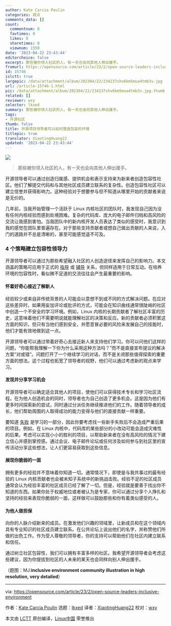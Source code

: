 ```yaml
---
author: Kate Carcia Poulin
categories: 观点
comments_data: []
count:
  commentnum: 0
  favtimes: 0
  likes: 0
  sharetimes: 0
  viewnum: 1550
date: '2023-04-22 23:43:44'
editorchoice: false
excerpt: 那些被你领入社区的人，有一天也会向其他人伸出援手。
fromurl: https://opensource.com/article/23/2/open-source-leaders-inclusive-environment
id: 15746
islctt: true
largepic: /data/attachment/album/202304/22/234237shv6km5mua4tmb3v.jpg
url: /article-15746-1.html
pic: /data/attachment/album/202304/22/234237shv6km5mua4tmb3v.jpg.thumb.jpg
related: []
reviewer: wxy
selector: lkxed
summary: 那些被你领入社区的人，有一天也会向其他人伸出援手。
tags:
- 开源社区
thumb: false
title: 开源项目领导者可以如何营造包容的环境
titlepic: true
translator: XiaotingHuang22
updated: '2023-04-22 23:43:44'
---
```


![](/data/attachment/album/202304/22/234237shv6km5mua4tmb3v.jpg)



> 
> 那些被你领入社区的人，有一天也会向其他人伸出援手。
> 
> 
> 


开源领导者可以通过创造归属感、提供机会和表示支持来为新来者创造包容性社区。他们了解提交代码和与其他社区成员建立联系的复杂性。创造包容性社区可以建立信誉并获得影响力。这种经验对于想要参与但不知道从哪里开始的贡献者来说是无价的。


几年前，当我开始管理一个活跃于 Linux 内核社区的团队时，我发现自己因为没有任何内核经验而感到处境困难。复杂的代码库、庞大的电子邮件归档和高风险的交流让我感到害怕。当我团队中的新内核开发人员表达了类似的感受时，我意识到我的感觉在团队里普遍存在。对于那些支持贡献者或想自己做出贡献的人来说，入门的道路并不总是清晰的，甚至可能感觉遥不可及。


### 4 个策略建立包容性领导力


开源领导者可以通过为那些希望融入社区的人创造途径来发挥自己的影响力。本文涵盖的策略可应用于正式的 [指导](https://opensource.com/article/22/8/mentoring-power-multiplier) 或 [辅导](https://enterprisersproject.com/article/2021/4/it-leadership-how-to-coach?intcmp=7013a000002qLH8AAM) 关系，但同样适用于日常互动。在培养环境的包容性时，看似微不足道的交流往往会产生最重要的影响。


#### 怀着好奇心接近了解新人


经验较少或来自非传统背景的人可能会以意想不到或不同的方式解决问题。在应对这些差异时，如果用妄加评论或批评的方式，可能会在知识曲线通常很陡峭的社区中创造一个不安全的学习环境。例如，Linux 内核的长期贡献者了解社区丰富的历史，这意味着他们不需要明说就能理解社区的决策和反应。新的贡献者必须积累这方面的知识，但只有当他们感到安全，并愿意冒必要的风险来发展自己的技能时，他们才能有效地做到这一点。


开源领导者可以通过带着好奇心去接近新人来支持他们学习。你可以问他们这样的问题，“你能帮我理解一下你为什么采用这种方法吗？”而不是直接宣布提议的解决方案“对或错”。问题打开了一个继续学习的对话，而不是关闭那些值得探索的重要方面的想法。这个过程也拓宽了领导者的视野，他们可以通过考虑新的观点来学习。


#### 发现并分享学习机会


开源领导者可以确定适合其他人的项目，使他们可以获得技术专长和学习社区流程。在为他人创造机会的同时，领导者也为自己创造了更多机会。这是因为他们有更多时间探索新的尝试，同时通过分派任务继续推进他们的工作。随着领导者的成长，他们帮助周围的人取得成功的能力变得与他们的直接贡献一样重要。


要知道 [失败](https://opensource.com/article/20/11/normalize-failure) 是学习的一部分，因此你要考虑找一些新手失败后不会造成严重后果的项目。例如，在 Linux 内核中，代码库的某些部分的小改动可能会造成灾难性的后果。考虑可以实现小小的胜利的项目，以帮助新来者在没有高风险的情况下建立信心并感到掌控感。通过会议、电子邮件论坛或任何涉及如何参与到社区里的宣传活动分享这些想法，让人们更容易获取到这些信息。


#### 展现你脆弱的一面


拥有更多的经验并不意味着你知道一切。通常情况下，即使是与我共事过的最有经验的 Linux 内核贡献者也会被未知子系统中的新挑战击败。经验不足的社区成员通常会认为经验丰富的社区成员已经了解了一切。但是，经验就是要善于找出你不知道的东西。如果你处于权威地位或者被认为是专家，你可以通过分享个人挣扎和坚持的经验来表现你脆弱的一面，这样做可以鼓励那些和你有着类似感受的人。


#### 为他人做担保


向你的人脉介绍新来的成员。在激发他们兴趣的领域里，让新成员和在这个领域内具有专业知识的社区成员建立联系。在公共论坛上说出他们的名字，并称赞他们所做的出色工作。作为受人尊敬的领导者，你的支持可以帮助他们在社区内建立联系和信任。


通过树立社区包容性，我们可以拥有丰富多样的社区。我希望开源领导者会考虑这些建议，因为你提拔到社区的人未来的某天也会同样向别人伸出援手。


（题图：MJ:**inclusive environment community illustration in high resolution, very detailed**）




---


via: <https://opensource.com/article/23/2/open-source-leaders-inclusive-environment>


作者：[Kate Carcia Poulin](https://opensource.com/users/kcarcia) 选题：[lkxed](https://github.com/lkxed) 译者：[XiaotingHuang22](https://github.com/XiaotingHuang22) 校对：[wxy](https://github.com/wxy)


本文由 [LCTT](https://github.com/LCTT/TranslateProject) 原创编译，[Linux中国](https://linux.cn/) 荣誉推出